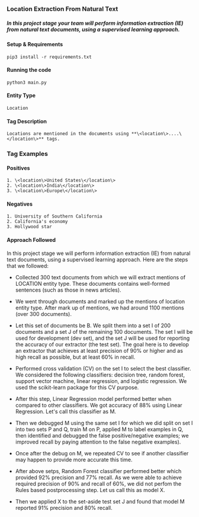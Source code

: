 ### Location Extraction From Natural Text

##### In this project stage your team will perform information extraction (IE) from natural text documents, using a supervised learning approach.

#### Setup & Requirements
```shell
pip3 install -r requirements.txt
```

#### Running the code
```shell
python3 main.py
```

#### Entity Type
```
Location
```

#### Tag Description
```
Locations are mentioned in the documents using **\<location\>....\</location\>** tags.
```

### Tag Examples

#### Positives
```
1. \<location\>United States\</location\>
2. \<location\>India\</location\>
3. \<location\>Europe\</location\>
```
#### Negatives
```
1. University of Southern California
2. California's economy
3. Hollywood star
```

#### Approach Followed

In this project stage we will perform information extraction (IE) from natural text documents, using a supervised learning approach. Here are the steps that we followed: 

* Collected 300 text documents from which we will extract mentions of LOCATION entity type. These documents contains well-formed sentences (such as those in news articles). 

* We went through documents and marked up the mentions of location entity type. After mark up of mentions, we had around 1100 mentions (over 300 documents).

* Let this set of documents be B. We split them into a set I of 200 documents and a set J of the remaining 100 documents. The set I will be used for development (dev set), and the set J will be used for reporting the accuracy of our extractor (the test set). The goal here is to develop an extractor that achieves at least precision of 90% or higher and as high recall as possible, but at least 60% in recall. 

* Performed cross validation (CV) on the set I to select the best classifier. We considered the following classifiers: decision tree, random forest, support vector machine, linear regression, and logistic regression. We used the scikit-learn package for this CV purpose. 

* After this step, Linear Regression model performed better when compared to other classifiers. We got accuracy of 88% using Linear Regression. Let's call this classifier as M.

* Then we debugged M using the same set I for which we did split on set I into two sets P and Q, train M on P, applied M to label examples in Q, then identified and debugged the false positive/negative examples; we improved recall by paying attention to the false negative examples). 

* Once after the debug on M, we repeated CV to see if another classifier may happen to provide more accurate this time.

* After above setps, Random Forest classifier performed better which provided 92% precision and 77% recall. As we were able to achieve required precision of 90% and recall of 60%, we did not perfom the Rules based postprocessing step. Let us call this as model X.

* Then we applied X to the set-aside test set J and found that model M reported 91% precision and 80% recall. 


